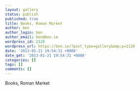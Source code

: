 ```yaml
---
layout: gallery
status: publish
published: true
title: Books, Roman Market
author: ben
author_login: ben
author_email: ben@ben.ie
wordpress_id: 2128
wordpress_url: https://ben.ie/?post_type=gallery&amp;p=2128
date: '2013-01-21 19:54:31 +0000'
date_gmt: '2013-01-21 19:54:31 +0000'
categories: []
tags: []
comments: []
---
```

<p>Books, Roman Market</p>
